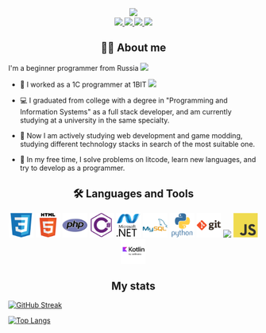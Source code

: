 <div id="header" align="center">
  <img src="https://media.tenor.com/mzWh-dzSqgwAAAAi/dpog.gif" width="150">
</div>
<div id="badges" align="center">
  <a href="https://t.me/n30Nk1nG">
    <img src="https://img.shields.io/badge/telegram-blue?logo=telegram&logoColor=white">
  </a>
  <a href="https://discord.com/users/496273213509074945">
    <img src="https://img.shields.io/badge/discord-00008b?logo=discord&logoColor=white">
  </a>
  <a href="https://steamcommunity.com/id/bigbabyban228/">
    <img src="https://img.shields.io/badge/steam-black?logo=steam&logoColor=white">
  </a>
  <a href="https://m-y.su/PuGaLo2907">
    <img src="https://img.shields.io/badge/social-green?logo=aboutdotme&logoColor=white">
  </a>
</div>

<div id="bio" align="center">
  <h2>👩‍💻 About me</h2>
  <div align="left">
  I'm a beginner programmer from Russia <img src="https://media.tenor.com/Eaq0eoeiZqQAAAAj/%D1%80%D0%BE%D1%81%D1%81%D0%B8%D1%8F-%D1%84%D0%BB%D0%B0%D0%B3.gif" width="20">
    
  - :telescope: I worked as a 1C programmer at 1BIT <img src="https://static.tildacdn.com/tild3963-6233-4739-b462-323163623438/1_1_1.svg" width="30">

  - :computer: I graduated from college with a degree in "Programming and Information Systems" as a full stack developer, and am currently studying at a university in the same specialty.

  - :mushroom: Now I am actively studying web development and game modding, studying different technology stacks in search of the most suitable one.

  - :koala: In my free time, I solve problems on litcode, learn new languages, and try to develop as a programmer.
  </div>
</div>

<div id="stack" align="center">
  <h2>🛠 Languages and Tools</h2>
  <div>
    <img src="https://github.com/devicons/devicon/blob/master/icons/css3/css3-original.svg" width="50">
    <img src="https://github.com/devicons/devicon/blob/master/icons/html5/html5-original-wordmark.svg" width="50">
    <img src="https://github.com/devicons/devicon/blob/master/icons/php/php-original.svg" width="50">
    <img src="https://github.com/devicons/devicon/blob/master/icons/csharp/csharp-line.svg" width="50">
    <img src="https://github.com/devicons/devicon/blob/master/icons/dot-net/dot-net-original-wordmark.svg" width="50">
    <img src="https://github.com/devicons/devicon/blob/master/icons/mysql/mysql-original-wordmark.svg" width="50">
    <img src="https://github.com/devicons/devicon/blob/master/icons/python/python-original-wordmark.svg" width="50">
    <img src="https://github.com/devicons/devicon/blob/master/icons/git/git-original-wordmark.svg" width="50">
    <img src="https://static.tildacdn.com/tild3963-6233-4739-b462-323163623438/1_1_1.svg" width="50">
    <img src="https://github.com/devicons/devicon/blob/master/icons/javascript/javascript-original.svg" width="50">
    <img src="https://github.com/devicons/devicon/blob/master/icons/kotlin/kotlin-original-wordmark.svg" width="50">
  </div>
</div>

<h2 align="center">My stats</h2>

<div id="stats" align="left">
  <a href="https://git.io/streak-stats"><img src="https://github-readme-streak-stats.herokuapp.com?user=PuGaLo2907&theme=dark&hide_border=%D0%9B%D0%9E%D0%96%D0%AC&short_numbers=%D0%9B%D0%9E%D0%96%D0%AC&date_format=n%2Fj%5B%2FY%5D" alt="GitHub Streak" /></a>

  [![Top Langs](https://github-readme-stats.vercel.app/api/top-langs/?username=PuGaLo2907)](https://github.com/anuraghazra/github-readme-stats)
</div>

<!--
**PuGaLo2907/PuGaLo2907** is a ✨ _special_ ✨ repository because its `README.md` (this file) appears on your GitHub profile.

Here are some ideas to get you started:

- 🔭 I’m currently working on ...
- 🌱 I’m currently learning ...
- 👯 I’m looking to collaborate on ...
- 🤔 I’m looking for help with ...
- 💬 Ask me about ...
- 📫 How to reach me: ...
- 😄 Pronouns: ...
- ⚡ Fun fact: ...
-->
